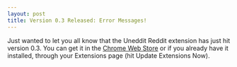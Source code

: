 ```yaml
---
layout: post
title: Version 0.3 Released: Error Messages!
---
```

Just wanted to let you all know that the Uneddit Reddit extension has just hit version 0.3. You can get it in the [Chrome Web Store](https://chrome.google.com/webstore/detail/uneddit-reddit/akibhpdlinfcelalimeibjcdolmfifel/related) or if you already have it installed, through your Extensions page (hit Update Extensions Now).
